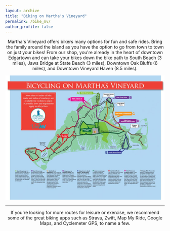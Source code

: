 ```yaml
---
layout: archive
title: "Biking on Martha's Vineyard"
permalink: /bike_mv/
author_profile: false
---
```


<center>
  
  Martha's Vineyard offers bikers many options for fun and safe rides. Bring the family around the island as you have the option to go from town to town on just your bikes! From our shop, you're already in the heart of downtown Edgartown and can take your bikes down the bike path to South Beach (3 miles), Jaws Bridge at State Beach (3 miles), Downtown Oak Bluffs (6 miles), and Downtown Vineyard Haven (8.5 miles).

</center>
  <img src="/images/mv_bike_map.jpg" alt="bike_map" class="center">
  
<center>
  <hr>
  If you're looking for more routes for leisure or exercise, we recommend some of the great biking apps such as Strava, Zwift, Map My Ride, Google Maps, and Cyclemeter GPS, to name a few.

</center>

